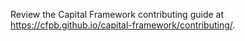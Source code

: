 Review the Capital Framework contributing guide at
<https://cfpb.github.io/capital-framework/contributing/>.